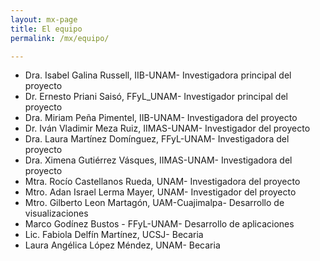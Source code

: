 ```yaml
---
layout: mx-page
title: El equipo
permalink: /mx/equipo/

---
```

- Dra. Isabel Galina Russell, IIB-UNAM- Investigadora principal del proyecto
- Dr. Ernesto Priani Saisó, FFyL_UNAM- Investigador principal del proyecto
- Dra. Miriam Peña Pimentel, IIB-UNAM- Investigadora del proyecto
- Dr. Iván Vladimir Meza Ruiz, IIMAS-UNAM- Investigador del proyecto
- Dra. Laura Martínez Domínguez,  FFyL-UNAM- Investigadora del proyecto
- Dra. Ximena Gutiérrez Vásques, IIMAS-UNAM- Investigadora del proyecto
- Mtra. Rocío Castellanos Rueda, UNAM- Investigadora del proyecto
- Mtro. Adan Israel Lerma Mayer, UNAM- Investigador del proyecto
- Mtro. Gilberto Leon Martagón, UAM-Cuajimalpa- Desarrollo de visualizaciones
- Marco Godínez Bustos - FFyL-UNAM- Desarrollo de aplicaciones
- Lic. Fabiola Delfín Martínez, UCSJ- Becaria
- Laura Angélica López Méndez, UNAM- Becaria

